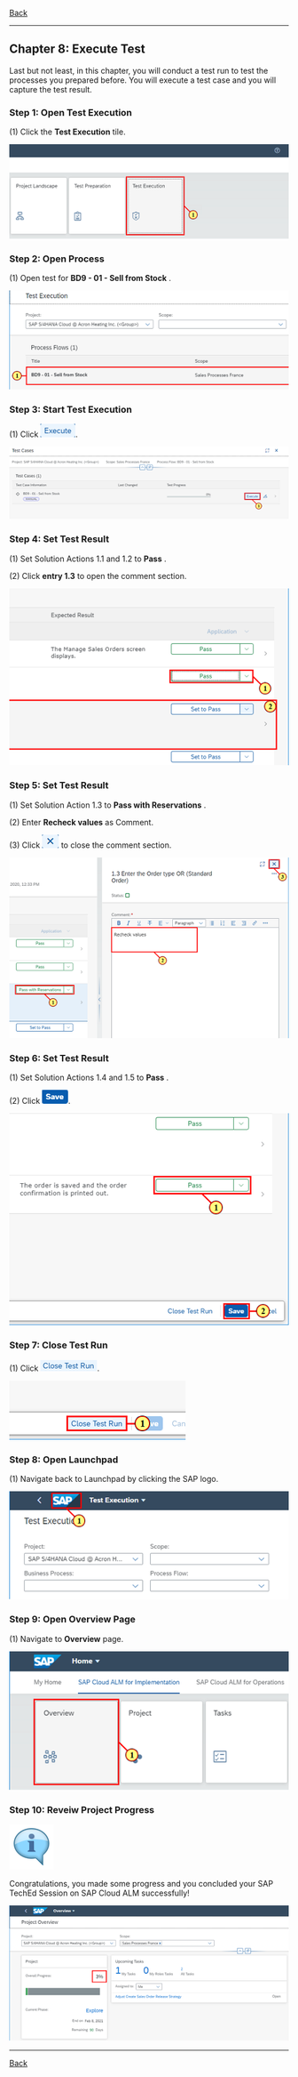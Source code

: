 ﻿[Back](README.md)

---

## Chapter 8: Execute Test

Last but not least, in this chapter, you will conduct a test run to test the processes you prepared before. You will execute a test case and you will capture the test result.



### Step 1: Open Test Execution



\(1\) Click the  **Test Execution** tile.

![](Markdown_files/img_0.png)



### Step 2: Open Process



\(1\) Open test for  **BD9 \- 01 \- Sell from Stock** .

![](Markdown_files/img_000.png)



### Step 3: Start Test Execution



\(1\) Click  ![](Markdown_files/fieldicon.png).

![](Markdown_files/img_001.png)



### Step 4: Set Test Result



\(1\) Set Solution Actions 1.1 and 1.2 to  **Pass** .

\(2\) Click  **entry 1.3**  to open the comment section.

![](Markdown_files/img_002.png)



### Step 5: Set Test Result



\(1\) Set Solution Action 1.3 to  **Pass with Reservations** .

\(2\) Enter  **Recheck values**  as Comment.

\(3\) Click  ![](Markdown_files/fieldicon00.png) to close the comment section.

![](Markdown_files/img_003.png)



### Step 6: Set Test Result



\(1\) Set Solution Actions 1.4 and 1.5 to  **Pass** .

\(2\) Click  ![](Markdown_files/fieldicon01.png).

![](Markdown_files/img_004.png)



### Step 7: Close Test Run



\(1\) Click  ![](Markdown_files/fieldicon02.png).

![](Markdown_files/img_005.png)



### Step 8: Open Launchpad



\(1\) Navigate back to Launchpad by clicking the SAP logo.

![](Markdown_files/img_006.png)



### Step 9: Open Overview Page



\(1\) Navigate to  **Overview** page.

![](Markdown_files/img_007.png)



### Step 10: Reveiw Project Progress



![](Markdown_files/info_word.png)

Congratulations, you made some progress and you concluded your SAP TechEd Session on SAP Cloud ALM successfully\!



 

![](Markdown_files/img_008.png)

---

[Back](README.md)

